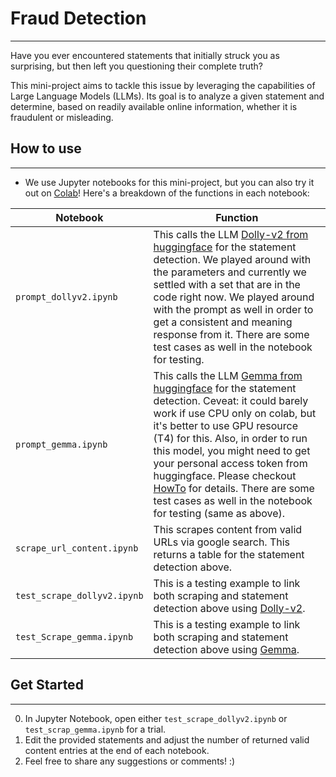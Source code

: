 
# Fraud Detection
----------
Have you ever encountered statements that initially struck you as surprising, but then left you questioning their complete truth?

This mini-project aims to tackle this issue by leveraging the capabilities of Large Language Models (LLMs). Its goal is to analyze a given statement and determine, based on readily available online information, whether it is fraudulent or misleading.


## How to use
-------
* We use Jupyter notebooks for this mini-project, but you can also try it out on [Colab](https://colab.google/)! Here's a breakdown of the functions in each notebook:

| **Notebook** | **Function** |
| ---- | ---- |
| `prompt_dollyv2.ipynb` | This calls the LLM [Dolly-v2 from huggingface](https://huggingface.co/databricks/dolly-v2-3b) for the statement detection.  We played around with the parameters and currently we settled with a set that are in the code right now.  We played around with the prompt as well in order to get a consistent and meaning response from it.  There are some test cases as well in the notebook for testing. |
| `prompt_gemma.ipynb` | This calls the LLM [Gemma from huggingface](https://huggingface.co/google/gemma-2b) for the statement detection.  Ceveat:  it could barely work if use CPU only on colab, but it's better to use GPU resource (T4) for this.  Also, in order to run this model, you might need to get your personal access token from huggingface.  Please checkout [HowTo](https://huggingface.co/docs/hub/en/security-tokens) for details.  There are some test cases as well in the notebook for testing (same as above). |
| `scrape_url_content.ipynb` | This scrapes content from valid URLs via google search.  This returns a table for the statement detection above. |
| `test_scrape_dollyv2.ipynb` | This is a testing example to link both scraping and statement detection above using [Dolly-v2](https://huggingface.co/databricks/dolly-v2-3b). |
| `test_Scrape_gemma.ipynb` | This is a testing example to link both scraping and statement detection above using [Gemma](https://huggingface.co/google/gemma-2b). |
## Get Started
------

0. In Jupyter Notebook, open either `test_scrape_dollyv2.ipynb` or `test_scrap_gemma.ipynb` for a trial.
1. Edit the provided statements and adjust the number of returned valid content entries at the end of each notebook.
2. Feel free to share any suggestions or comments! :)
